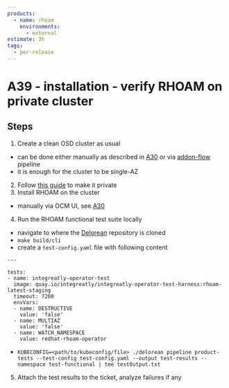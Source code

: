 ```yaml
---
products:
  - name: rhoam
    environments:
      - external
estimate: 3h
tags:
  - per-release
---
```


# A39 - installation - verify RHOAM on private cluster

## Steps

1. Create a clean OSD cluster as usual

- can be done either manually as described in [A30](./a30-validate-installation-of-rhoam-addon-and-integration-with-ld.md) or via [addon-flow](https://master-jenkins-csb-intly.apps.ocp4.prod.psi.redhat.com/job/ManagedAPI/job/managed-api-install-addon-flow) pipeline
- it is enough for the cluster to be single-AZ

2. Follow [this guide](https://docs.google.com/document/d/1BwjzezNFtE7gd2y6FY6v2W6KRXCn0jMZk58ilJ8zSa8/edit) to make it private
3. Install RHOAM on the cluster

- manually via OCM UI, see [A30](./a30-validate-installation-of-rhoam-addon-and-integration-with-ld.md)

4. Run the RHOAM functional test suite locally

- navigate to where the [Delorean](https://github.com/integr8ly/delorean) repository is cloned
- `make build/cli`
- create a `test-config.yaml` file with following content

```
---

tests:
- name: integreatly-operator-test
  image: quay.io/integreatly/integreatly-operator-test-harness:rhoam-latest-staging
  timeout: 7200
  envVars:
  - name: DESTRUCTIVE
    value: 'false'
  - name: MULTIAZ
    value: 'false'
  - name: WATCH_NAMESPACE
    value: redhat-rhoam-operator
```

- `KUBECONFIG=<path/to/kubeconfig/file> ./delorean pipeline product-tests --test-config test-config.yaml --output test-results --namespace test-functional | tee testOutput.txt`

5. Attach the test results to the ticket, analyze failures if any
